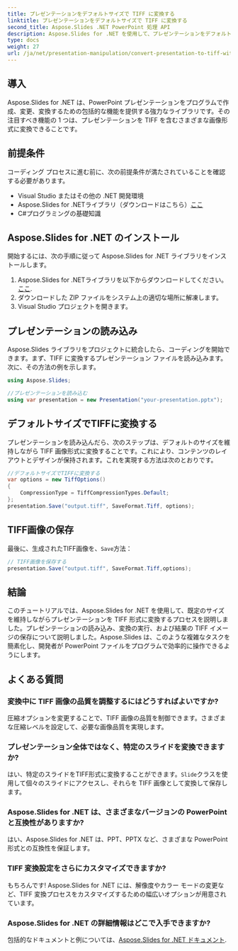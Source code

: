 ```yaml
---
title: プレゼンテーションをデフォルトサイズで TIFF に変換する
linktitle: プレゼンテーションをデフォルトサイズで TIFF に変換する
second_title: Aspose.Slides .NET PowerPoint 処理 API
description: Aspose.Slides for .NET を使用して、プレゼンテーションをデフォルト サイズの TIFF 画像に簡単に変換する方法を学びます。
type: docs
weight: 27
url: /ja/net/presentation-manipulation/convert-presentation-to-tiff-with-default-size/
---
```


## 導入

Aspose.Slides for .NET は、PowerPoint プレゼンテーションをプログラムで作成、変更、変換するための包括的な機能を提供する強力なライブラリです。その注目すべき機能の 1 つは、プレゼンテーションを TIFF を含むさまざまな画像形式に変換できることです。

## 前提条件

コーディング プロセスに進む前に、次の前提条件が満たされていることを確認する必要があります。

- Visual Studio またはその他の .NET 開発環境
- Aspose.Slides for .NETライブラリ（ダウンロードはこちら）[ここ](https://downloads.aspose.com/slides/net)
- C#プログラミングの基礎知識

## Aspose.Slides for .NET のインストール

開始するには、次の手順に従って Aspose.Slides for .NET ライブラリをインストールします。

1.  Aspose.Slides for .NETライブラリを以下からダウンロードしてください。[ここ](https://downloads.aspose.com/slides/net).
2. ダウンロードした ZIP ファイルをシステム上の適切な場所に解凍します。
3. Visual Studio プロジェクトを開きます。

## プレゼンテーションの読み込み

Aspose.Slides ライブラリをプロジェクトに統合したら、コーディングを開始できます。まず、TIFF に変換するプレゼンテーション ファイルを読み込みます。次に、その方法の例を示します。

```csharp
using Aspose.Slides;

//プレゼンテーションを読み込む
using var presentation = new Presentation("your-presentation.pptx");
```

## デフォルトサイズでTIFFに変換する

プレゼンテーションを読み込んだら、次のステップは、デフォルトのサイズを維持しながら TIFF 画像形式に変換することです。これにより、コンテンツのレイアウトとデザインが保持されます。これを実現する方法は次のとおりです。

```csharp
//デフォルトサイズでTIFFに変換する
var options = new TiffOptions()
{
    CompressionType = TiffCompressionTypes.Default;
};
presentation.Save("output.tiff", SaveFormat.Tiff, options);
```

## TIFF画像の保存

最後に、生成されたTIFF画像を、`Save`方法：

```csharp
// TIFF画像を保存する
presentation.Save("output.tiff", SaveFormat.Tiff,options);
```

## 結論

このチュートリアルでは、Aspose.Slides for .NET を使用して、既定のサイズを維持しながらプレゼンテーションを TIFF 形式に変換するプロセスを説明しました。プレゼンテーションの読み込み、変換の実行、および結果の TIFF イメージの保存について説明しました。Aspose.Slides は、このような複雑なタスクを簡素化し、開発者が PowerPoint ファイルをプログラムで効率的に操作できるようにします。

## よくある質問

### 変換中に TIFF 画像の品質を調整するにはどうすればよいですか?

圧縮オプションを変更することで、TIFF 画像の品質を制御できます。さまざまな圧縮レベルを設定して、必要な画像品質を実現します。

### プレゼンテーション全体ではなく、特定のスライドを変換できますか?

はい、特定のスライドをTIFF形式に変換することができます。`Slide`クラスを使用して個々のスライドにアクセスし、それらを TIFF 画像として変換して保存します。

### Aspose.Slides for .NET は、さまざまなバージョンの PowerPoint と互換性がありますか?

はい、Aspose.Slides for .NET は、PPT、PPTX など、さまざまな PowerPoint 形式との互換性を保証します。

### TIFF 変換設定をさらにカスタマイズできますか?

もちろんです! Aspose.Slides for .NET には、解像度やカラー モードの変更など、TIFF 変換プロセスをカスタマイズするための幅広いオプションが用意されています。

### Aspose.Slides for .NET の詳細情報はどこで入手できますか?

包括的なドキュメントと例については、[Aspose.Slides for .NET ドキュメント](https://reference.aspose.com/slides/net).